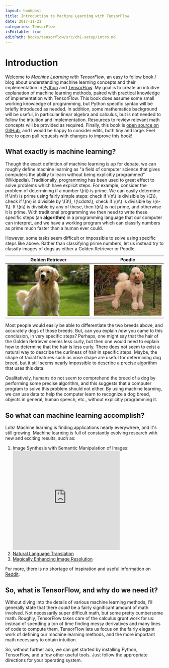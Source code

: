 ```yaml
---
layout: bookpost
title: Introduction to Machine Learning with TensorFlow
date: 2017-11-21
categories: TensorFlow
isEditable: true
editPath: books/tensorflow/src/ch1-setup/intro.md
---
```


# Introduction

Welcome to *Machine Learning with TensorFlow*, an easy to follow book / blog about understanding machine learning concepts and their implementation in [Python](https://www.python.org) and [TensorFlow](https://www.tensorflow.org). My goal is to create an intuitive explanation of machine learning methods, paired with practical knowledge of implementation with TensorFlow. This book does assume some small working knowledge of programming, but Python specific syntax will be briefly introduced as needed.  In addition, some mathematics background will be useful, in particular linear algebra and calculus, but is not needed to follow the intuition and implementation. Resources to review relevant math concepts will be provided as required. Finally, this book is [open source on GitHub](https://github.com/donald-pinckney/donald-pinckney.github.io/tree/src/books/tensorflow/src), and I would be happy to consider edits, both tiny and large. Feel free to open pull requests with changes to improve this book!

## What exactly is machine learning?

Though the exact definition of machine learning is up for debate, we can roughly define machine learning as "a field of computer science that gives computers the ability to learn without being explicitly programmed" (Wikipedia). Traditionally, programming has been used to great effect to solve problems which have explicit steps. For example, consider the problem of determining if a number \\(n\\) is prime. We can easily determine if \\(n\\) is prime using fairly simple steps: check if \\(n\\) is divisible by \\(2\\), check if \\(n\\) is divisible by \\(3\\), \\(\cdots\\), check if \\(n\\) is divisible by \\(n-1\\). If \\(n\\) is divisible by any of these, then \\(n\\) is not prime, and otherwise it is prime. With traditional programming we then need to write these specific steps (an **algorithm**) in a programming language that our computer can interpret, and we have a working program which can classify numbers as prime much faster than a human ever could.

However, some tasks seem difficult or impossible to solve using specific steps like above. Rather than classifying prime numbers, let us instead try to classify images of dogs as either a Golden Retriever or Poodle.

Golden Retriever                |  Poodle
:------------------------------:|:-------------------------:
![Golden Retriever Image][gold] | ![Poodle Image][poodle]

Most people would easily be able to differentiate the two breeds above, and accurately dogs of those breeds. But, can you explain *how* you came to this conclusion, in very specific steps? Perhaps, one might say that the hair of the Golden Retriever seems less curly, but then one would need to explain how to determine that the hair is less curly. There does not seem to exist a natural way to describe the curliness of hair in specific steps. Maybe, the shape of facial features such as nose shape are useful for determining dog breed, but it still seems nearly impossible to describe a precise algorithm that uses this data.

Qualitatively, humans do not seem to comprehend the breed of a dog by performing some precise algorithm, and this suggests that a computer program to solve this problem should not either. By using machine learning, we can use data to help the computer learn to recognize a dog breed, objects in general, human speech, etc., without explicitly programming it.

## So what can machine learning accomplish?

Lots! Machine learning is finding applications nearly everywhere, and it's still growing. Machine learning is full of constantly evolving research with new and exciting results, such as:
1. Image Synthesis with Semantic Manipulation of Images: <iframe width="340" height="315" src="https://www.youtube-nocookie.com/embed/3AIpPlzM_qs?rel=0" frameborder="0" gesture="media" allow="encrypted-media" allowfullscreen></iframe>
2. [Natural Language Translation](https://research.googleblog.com/2016/09/a-neural-network-for-machine.html)
3. [Magically Enhancing Image Resolution](https://blog.deepsense.ai/using-deep-learning-for-single-image-super-resolution/)

For more, there is no shortage of inspiration and useful information on [Reddit](https://www.reddit.com/r/MachineLearning/).

## So, what is TensorFlow, and why do we need it?

Without diving into the details of various machine learning methods, I'll generally state that there *could* be a fairly significant amount of math involved. Not necessarily super difficult math, but some pretty cumbersome math. Roughly, TensorFlow takes care of the calculus grunt work for us: instead of spending a ton of time finding messy derivatives and many lines of code to compute them, TensorFlow lets us focus on the fairly elegant work of defining our machine learning methods, and the more important math necessary to obtain intuition.

So, without further ado, we can get started by installing Python, TensorFlow, and a few other useful tools. Just follow the appropriate directions for your operating system.

[gold]: /books/tensorflow/book/ch1-setup/assets/gold.jpg
[poodle]: /books/tensorflow/book/ch1-setup/assets/poodle.jpg

